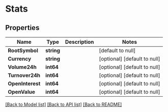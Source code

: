 # Stats

## Properties
Name | Type | Description | Notes
------------ | ------------- | ------------- | -------------
**RootSymbol** | **string** |  | [default to null]
**Currency** | **string** |  | [optional] [default to null]
**Volume24h** | **int64** |  | [optional] [default to null]
**Turnover24h** | **int64** |  | [optional] [default to null]
**OpenInterest** | **int64** |  | [optional] [default to null]
**OpenValue** | **int64** |  | [optional] [default to null]

[[Back to Model list]](../README.md#documentation-for-models) [[Back to API list]](../README.md#documentation-for-api-endpoints) [[Back to README]](../README.md)


